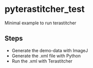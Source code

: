# pyterastitcher_test
Minimal example to run terastitcher

## Steps
* Generate the demo-data with ImageJ
* Generate the .xml file with Python
* Run the .xml with Terastitcher
